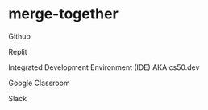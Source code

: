 # merge-together

Github

Replit

Integrated Development Environment (IDE) AKA cs50.dev

Google Classroom

Slack
